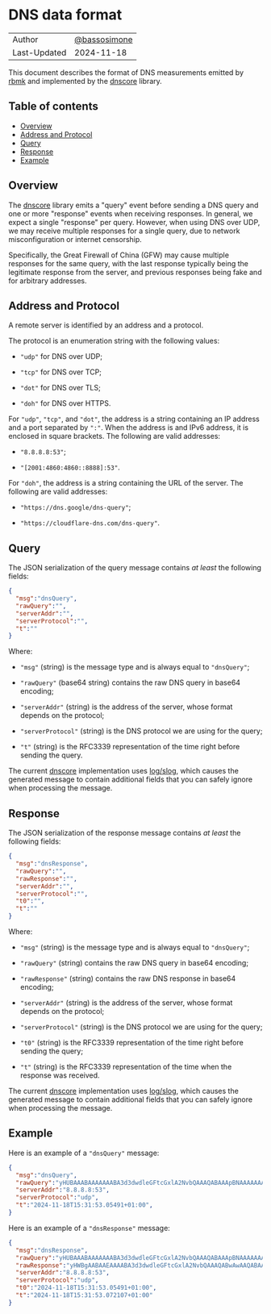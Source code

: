 # DNS data format

|              |                                                |
|--------------|------------------------------------------------|
| Author       | [@bassosimone](https://github.com/bassosimone) |
| Last-Updated | 2024-11-18                                     |

This document describes the format of DNS measurements emitted
by [rbmk](https://github.com/rbmk-project/rbmk) and implemented by
the [dnscore](https://github.com/rbmk-project/dnscore) library.


## Table of contents

- [Overview](#overview)
- [Address and Protocol](#address-and-protocol)
- [Query](#query)
- [Response](#response)
- [Example](#example)


## Overview

The [dnscore](https://github.com/rbmk-project/dnscore) library
emits a "query" event before sending a DNS query and one or more
"response" events when receiving responses. In general, we
expect a single "response" per query. However, when using DNS
over UDP, we may receive multiple responses for a single query,
due to network misconfiguration or internet censorship.

Specifically, the Great Firewall of China (GFW) may cause
multiple responses for the same query, with the last response
typically being the legitimate response from the server, and
previous responses being fake and for arbitrary addresses.


## Address and Protocol

A remote server is identified by an address and a protocol.

The protocol is an enumeration string with the following values:

- `"udp"` for DNS over UDP;

- `"tcp"` for DNS over TCP;

- `"dot"` for DNS over TLS;

- `"doh"` for DNS over HTTPS.

For `"udp"`, `"tcp"`, and `"dot"`, the address is a string
containing an IP address and a port separated by `":"`. When
the address is and IPv6 address, it is enclosed in square
brackets. The following are valid addresses:

- `"8.8.8.8:53"`;

- `"[2001:4860:4860::8888]:53"`.

For `"doh"`, the address is a string containing the URL of the
server. The following are valid addresses:

- `"https://dns.google/dns-query"`;

- `"https://cloudflare-dns.com/dns-query"`.


## Query

The JSON serialization of the query message contains
*at least* the following fields:

```JSON
{
  "msg":"dnsQuery",
  "rawQuery":"",
  "serverAddr":"",
  "serverProtocol":"",
  "t":""
}
```

Where:

- `"msg"` (string) is the message type and is
always equal to `"dnsQuery"`;

- `"rawQuery"` (base64 string) contains the
raw DNS query in base64 encoding;

- `"serverAddr"` (string) is the address of the
server, whose format depends on the protocol;

- `"serverProtocol"` (string) is the DNS protocol we
are using for the query;

- `"t"` (string) is the RFC3339 representation
of the time right before sending the query.

The current [dnscore](https://github.com/rbmk-project/dnscore)
implementation uses [log/slog](https://pkg.go.dev/log/slog), which
causes the generated message to contain additional fields that
you can safely ignore when processing the message.


## Response

The JSON serialization of the response message contains
*at least* the following fields:

```JSON
{
  "msg":"dnsResponse",
  "rawQuery":"",
  "rawResponse":"",
  "serverAddr":"",
  "serverProtocol":"",
  "t0":"",
  "t":""
}
```

Where:

- `"msg"` (string) is the message type and is
always equal to `"dnsQuery"`;

- `"rawQuery"` (string) contains the
raw DNS query in base64 encoding;

- `"rawResponse"` (string) contains the
raw DNS response in base64 encoding;

- `"serverAddr"` (string) is the address of the
server, whose format depends on the protocol;

- `"serverProtocol"` (string) is the DNS protocol we
are using for the query;

- `"t0"` (string) is the RFC3339 representation of
the time right before sending the query;

- `"t"` (string) is the RFC3339 representation
of the time when the response was received.

The current [dnscore](https://github.com/rbmk-project/dnscore)
implementation uses [log/slog](https://pkg.go.dev/log/slog), which
causes the generated message to contain additional fields that
you can safely ignore when processing the message.


## Example

Here is an example of a `"dnsQuery"` message:

```JSON
{
  "msg":"dnsQuery",
  "rawQuery":"yHUBAAABAAAAAAABA3d3dwdleGFtcGxlA2NvbQAAAQABAAApBNAAAAAAAAA=",
  "serverAddr":"8.8.8.8:53",
  "serverProtocol":"udp",
  "t":"2024-11-18T15:31:53.05491+01:00",
}
```

Here is an example of a `"dnsResponse"` message:

```JSON
{
  "msg":"dnsResponse",
  "rawQuery":"yHUBAAABAAAAAAABA3d3dwdleGFtcGxlA2NvbQAAAQABAAApBNAAAAAAAAA=",
  "rawResponse":"yHWBgAABAAEAAAABA3d3dwdleGFtcGxlA2NvbQAAAQABwAwAAQABAAANVAAEXbjXDgAAKQIAAAAAAAAA",
  "serverAddr":"8.8.8.8:53",
  "serverProtocol":"udp",
  "t0":"2024-11-18T15:31:53.05491+01:00",
  "t":"2024-11-18T15:31:53.072107+01:00"
}
```
